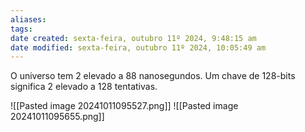 ```yaml
---
aliases: 
tags: 
date created: sexta-feira, outubro 11º 2024, 9:48:15 am
date modified: sexta-feira, outubro 11º 2024, 10:05:49 am
---
```

O universo tem 2 elevado a 88 nanosegundos.
Um chave de 128-bits significa 2 elevado a 128 tentativas.

![[Pasted image 20241011095527.png]]
![[Pasted image 20241011095655.png]]

